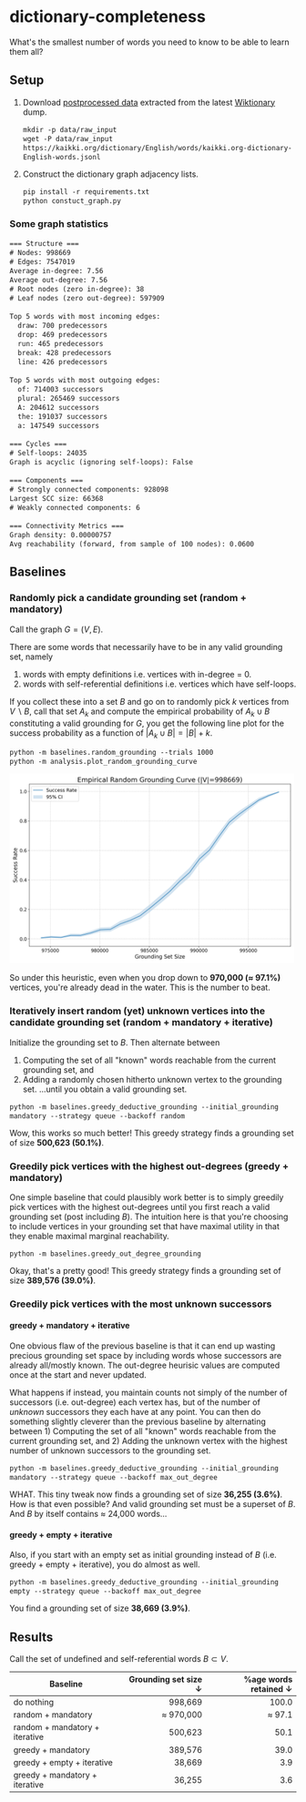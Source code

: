 # dictionary-completeness
What's the smallest number of words you need to know to be able to learn them all?

## Setup
1. Download [postprocessed data](https://kaikki.org/dictionary/English/index.html) extracted from the latest [Wiktionary](https://en.wiktionary.org/wiki/Wiktionary:Main_Page) dump.
    ```
    mkdir -p data/raw_input
    wget -P data/raw_input https://kaikki.org/dictionary/English/words/kaikki.org-dictionary-English-words.jsonl
    ```

2. Construct the dictionary graph adjacency lists.
    ```
    pip install -r requirements.txt
    python constuct_graph.py
    ```

### Some graph statistics
```
=== Structure ===
# Nodes: 998669
# Edges: 7547019
Average in-degree: 7.56
Average out-degree: 7.56
# Root nodes (zero in-degree): 38
# Leaf nodes (zero out-degree): 597909

Top 5 words with most incoming edges:
  draw: 700 predecessors
  drop: 469 predecessors
  run: 465 predecessors
  break: 428 predecessors
  line: 426 predecessors

Top 5 words with most outgoing edges:
  of: 714003 successors
  plural: 265469 successors
  A: 204612 successors
  the: 191037 successors
  a: 147549 successors

=== Cycles ===
# Self-loops: 24035
Graph is acyclic (ignoring self-loops): False

=== Components ===
# Strongly connected components: 928098
Largest SCC size: 66368
# Weakly connected components: 6

=== Connectivity Metrics ===
Graph density: 0.00000757
Avg reachability (forward, from sample of 100 nodes): 0.0600
```

## Baselines
### Randomly pick a candidate grounding set (random + mandatory)
Call the graph $G = (V, E)$.

There are some words that necessarily have to be in any valid grounding set, namely 
1. words with empty definitions i.e. vertices with in-degree = 0.
2. words with self-referential definitions i.e. vertices which have self-loops.

If you collect these into a set $B$ and go on to randomly pick $k$ vertices from $V \backslash B$, call that set $A_k$ and compute the empirical probability of $A_k \cup B$ constituting a valid grounding for $G$, you get the following line plot for the success probability as a function of $|A_k \cup B| = |B| + k$.

```
python -m baselines.random_grounding --trials 1000
python -m analysis.plot_random_grounding_curve
```

<img src="https://github.com/anirudhajith/dictionary-completeness/blob/main/data/plots/random_grounding_curve.png" width="500">

So under this heuristic, even when you drop down to **970,000 ($\approx$ 97.1%)** vertices, you're already dead in the water. This is the number to beat. 

### Iteratively insert random (yet) unknown vertices into the candidate grounding set (random + mandatory + iterative)

Initialize the grounding set to $B$. Then alternate between 
1) Computing the set of all "known" words reachable from the current grounding set, and 
2) Adding a randomly chosen hitherto unknown vertex to the grounding set.
...until you obtain a valid grounding set.

```
python -m baselines.greedy_deductive_grounding --initial_grounding mandatory --strategy queue --backoff random
```
Wow, this works so much better! This greedy strategy finds a grounding set of size **500,623 (50.1%)**.


### Greedily pick vertices with the highest out-degrees (greedy + mandatory)
One simple baseline that could plausibly work better is to simply greedily pick vertices with the highest out-degrees until you first reach a valid grounding set (post including $B$). The intuition here is that you're choosing to include vertices in your grounding set that have maximal utility in that they enable maximal marginal reachability.

```
python -m baselines.greedy_out_degree_grounding
```

Okay, that's a pretty good! This greedy strategy finds a grounding set of size **389,576 (39.0%)**.

### Greedily pick vertices with the most unknown successors 
#### greedy + mandatory + iterative
One obvious flaw of the previous baseline is that it can end up wasting precious grounding set space by including words whose successors are already all/mostly known. The out-degree heurisic values are computed once at the start and never updated. 

What happens if instead, you maintain counts not simply of the number of successors (i.e. out-degree) each vertex has, but of the number of *unknown* successors they each have at any point. You can then do something slightly cleverer than the previous baseline by alternating between 1) Computing the set of all "known" words reachable from the current grounding set, and 2) Adding the unknown vertex with the highest number of unknown successors to the grounding set.

```
python -m baselines.greedy_deductive_grounding --initial_grounding mandatory --strategy queue --backoff max_out_degree
```

WHAT. This tiny tweak now finds a grounding set of size **36,255 (3.6%)**. How is that even possible? And valid grounding set must be a superset of $B$. And $B$ by itself contains $\approx$ 24,000 words...

#### greedy + empty + iterative
Also, if you start with an empty set as initial grounding instead of $B$ (i.e. greedy + empty + iterative), you do almost as well. 

```
python -m baselines.greedy_deductive_grounding --initial_grounding empty --strategy queue --backoff max_out_degree
```

You find a grounding set of size **38,669 (3.9%)**.

## Results

Call the set of undefined and self-referential words $B \subset V$.

| Baseline                                      | Grounding set size ↓ | %age words retained ↓ |
| --------------------------------------------- | --------------------:| ---------------------:|
| do nothing                                    | 998,669              | 100.0                 |
| random + mandatory                            | $\approx$ 970,000    | $\approx$ 97.1        |
| random + mandatory + iterative                | 500,623              | 50.1                  |
| greedy + mandatory                            | 389,576              | 39.0                  |
| greedy + empty + iterative                    | 38,669               | 3.9                   |
| greedy + mandatory + iterative                | 36,255               | 3.6                   |